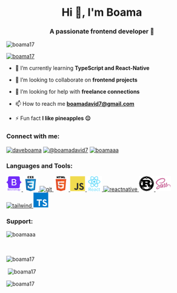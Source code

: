 <h1 align="center">Hi 👋, I'm Boama</h1>
<h3 align="center">A passionate frontend developer 🦢</h3>

<p align="left"> <img src="https://komarev.com/ghpvc/?username=boama17&label=Profile%20views&color=0e75b6&style=flat" alt="boama17" /> </p>

<p align="left"> <a href="https://github.com/ryo-ma/github-profile-trophy"><img src="https://github-profile-trophy.vercel.app/?username=boama17" alt="boama17" /></a> </p>

- 🌱 I’m currently learning **TypeScript and React-Native**

- 👯 I’m looking to collaborate on **frontend projects**

- 🤝 I’m looking for help with **freelance connections**

- 📫 How to reach me **boamadavid7@gmail.com**

- ⚡ Fun fact **I like pineapples 😐**

<h3 align="left">Connect with me:</h3>
<p align="left">
<a href="https://instagram.com/daveboama" target="blank"><img align="center" src="https://raw.githubusercontent.com/rahuldkjain/github-profile-readme-generator/master/src/images/icons/Social/instagram.svg" alt="daveboama" height="30" width="40" /></a>
<a href="https://medium.com/@boamadavid7" target="blank"><img align="center" src="https://raw.githubusercontent.com/rahuldkjain/github-profile-readme-generator/master/src/images/icons/Social/medium.svg" alt="@boamadavid7" height="30" width="40" /></a>
<a href="https://www.codechef.com/users/boamaaa" target="blank"><img align="center" src="https://cdn.jsdelivr.net/npm/simple-icons@3.1.0/icons/codechef.svg" alt="boamaaa" height="30" width="40" /></a>
</p>

<h3 align="left">Languages and Tools:</h3>
<p align="left"> <a href="https://getbootstrap.com" target="_blank" rel="noreferrer"> <img src="https://raw.githubusercontent.com/devicons/devicon/master/icons/bootstrap/bootstrap-plain-wordmark.svg" alt="bootstrap" width="40" height="40"/> </a> <a href="https://www.w3schools.com/css/" target="_blank" rel="noreferrer"> <img src="https://raw.githubusercontent.com/devicons/devicon/master/icons/css3/css3-original-wordmark.svg" alt="css3" width="40" height="40"/> </a> <a href="https://git-scm.com/" target="_blank" rel="noreferrer"> <img src="https://www.vectorlogo.zone/logos/git-scm/git-scm-icon.svg" alt="git" width="40" height="40"/> </a> <a href="https://www.w3.org/html/" target="_blank" rel="noreferrer"> <img src="https://raw.githubusercontent.com/devicons/devicon/master/icons/html5/html5-original-wordmark.svg" alt="html5" width="40" height="40"/> </a> <a href="https://developer.mozilla.org/en-US/docs/Web/JavaScript" target="_blank" rel="noreferrer"> <img src="https://raw.githubusercontent.com/devicons/devicon/master/icons/javascript/javascript-original.svg" alt="javascript" width="40" height="40"/> </a> <a href="https://reactjs.org/" target="_blank" rel="noreferrer"> <img src="https://raw.githubusercontent.com/devicons/devicon/master/icons/react/react-original-wordmark.svg" alt="react" width="40" height="40"/> </a> <a href="https://reactnative.dev/" target="_blank" rel="noreferrer"> <img src="https://reactnative.dev/img/header_logo.svg" alt="reactnative" width="40" height="40"/> </a> <a href="https://www.rust-lang.org" target="_blank" rel="noreferrer"> <img src="https://raw.githubusercontent.com/devicons/devicon/master/icons/rust/rust-plain.svg" alt="rust" width="40" height="40"/> </a> <a href="https://sass-lang.com" target="_blank" rel="noreferrer"> <img src="https://raw.githubusercontent.com/devicons/devicon/master/icons/sass/sass-original.svg" alt="sass" width="40" height="40"/> </a> <a href="https://tailwindcss.com/" target="_blank" rel="noreferrer"> <img src="https://www.vectorlogo.zone/logos/tailwindcss/tailwindcss-icon.svg" alt="tailwind" width="40" height="40"/> </a> <a href="https://www.typescriptlang.org/" target="_blank" rel="noreferrer"> <img src="https://raw.githubusercontent.com/devicons/devicon/master/icons/typescript/typescript-original.svg" alt="typescript" width="40" height="40"/> </a> </p>

<h3 align="left">Support:</h3>
<p><a href="https://www.buymeacoffee.com/boamaaa"> <img align="left" src="https://cdn.buymeacoffee.com/buttons/v2/default-yellow.png" height="50" width="210" alt="boamaaa" /></a></p><br><br>
<br>
<p><img align="left" src="https://github-readme-stats.vercel.app/api/top-langs?username=boama17&show_icons=true&locale=en&layout=compact" alt="boama17" /></p>
<br>

<p>&nbsp;<img align="center" src="https://github-readme-stats.vercel.app/api?username=boama17&show_icons=true&locale=en" alt="boama17" /></p>

<p><img align="center" src="https://github-readme-streak-stats.herokuapp.com/?user=boama17&" alt="boama17" /></p>

<!---
Boama17/Boama17 is a ✨ special ✨ repository because its `README.md` (this file) appears on your GitHub profile.
You can click the Preview link to take a look at your changes.
--->
